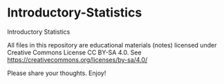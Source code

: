 # Introductory-Statistics
Introductory Statistics

All files in this repository are educational materials (notes) licensed under Creative Commons License CC BY-SA 4.0.
See https://creativecommons.org/licenses/by-sa/4.0/

Please share your thoughts. Enjoy!
